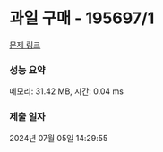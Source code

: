# 과일 구매 - 195697/1 

[문제 링크](https://level.goorm.io/exam/195697/%EA%B3%BC%EC%9D%BC-%EA%B5%AC%EB%A7%A4/quiz/1) 

### 성능 요약

메모리: 31.42 MB, 시간: 0.04 ms

### 제출 일자

2024년 07월 05일 14:29:55

